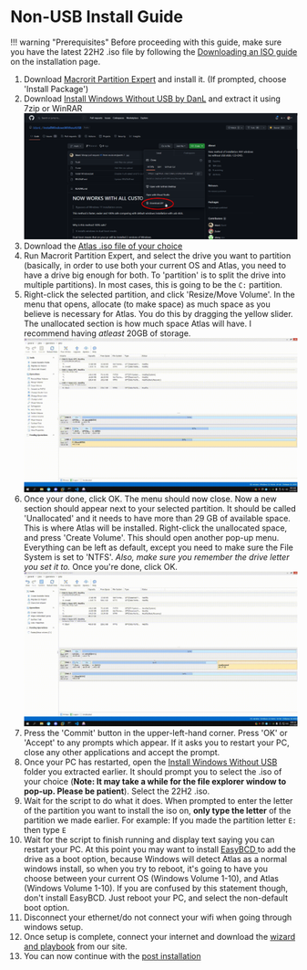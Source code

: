 # Non-USB Install Guide

!!! warning "Prerequisites"
	Before proceeding with this guide, make sure you have the latest 22H2 .iso file by following the [Downloading an ISO guide](../Installation.md#material-disc-download-an-iso) on the installation page.

1. Download [Macrorit Partition Expert](https://macrorit.com/download.html?mds&gclid=CjwKCAjwgr6TBhAGEiwA3aVuIVRrnYjiKkSiBiltjDX9mtl19KMJVRv3SUe_G_QfgmyVS78k0pyIZxoC61oQAvD_BwE)  and install it. (If prompted, choose 'Install Package')
2. Download [Install Windows Without USB by DanL](https://github.com/iidanL/InstallWindowsWithoutUSB) and extract it using 7zip or WinRAR
![Snapshot_2022-05-02_154455_github com](../../assets/images/iwwu.png)
3. Download the [Atlas .iso file of your choice](https://atlasos.net/download)
4. Run Macrorit Partition Expert, and select the drive you want to partition (basically, in order to use both your current OS and Atlas, you need to have a drive big enough for both. To 'partition' is to split the drive into multiple partitions). In most cases, this is going to be the `C:` partition.
5. Right-click the selected partition, and click 'Resize/Move Volume'. In the menu that opens, allocate (to make space) as much space as you believe is necessary for Atlas. You do this by dragging the yellow slider. The unallocated section is how much space Atlas will have. I recommend having _atleast_ 20GB of storage.
![Record_2022_05_02_15_52_18_68](../../assets/videos/resize.gif)
6. Once your done, click OK. The menu should now close. Now a new section should appear next to your selected partition. It should be called 'Unallocated' and it needs to have more than 29 GB of available space. This is where Atlas will be installed. Right-click the unallocated space, and press 'Create Volume'. This should open another pop-up menu. Everything can be left as default, except you need to make sure the File System is set to 'NTFS'. _Also, make sure you remember the drive letter you set it to._ Once you're done, click OK.
![Record_2022_05_02_16_00_26_345](../../assets/videos/adding%20partition.gif)
7. Press the 'Commit' button in the upper-left-hand corner. Press 'OK' or 'Accept' to any prompts which appear. If it asks you to restart your PC, close any other applications and accept the prompt.
8. Once your PC has restarted, open the [Install Windows Without USB](https://github.com/iidanL/InstallWindowsWithoutUSB) folder you extracted earlier. It should prompt you to select the .iso of your choice (**Note: It may take a while for the file explorer window to pop-up. Please be patient**). Select the 22H2 .iso.
9.  Wait for the script to do what it does. When prompted to enter the letter of the partition you want to install the iso on, **only type the letter** of the partition we made earlier. For example: If you made the partition letter `E:` then type `E`
10.   Wait for the script to finish running and display text saying you can restart your PC. At this point you may want to install [EasyBCD ](https://cfcdn.neosmart.net/software/EasyBCD/community/EasyBCD%202.4.exe?response-content-disposition=attachment%3B%20filename%3D%22EasyBCD%202.4.exe%22&response-cache-control=max-age%3D1209600&Policy=eyJTdGF0ZW1lbnQiOlt7IlJlc291cmNlIjoiaHR0cHM6Ly9jZmNkbi5uZW9zbWFydC5uZXQvc29mdHdhcmUvRWFzeUJDRC9jb21tdW5pdHkvRWFzeUJDRCUyMDIuNC5leGU~cmVzcG9uc2UtY29udGVudC1kaXNwb3NpdGlvbj1hdHRhY2htZW50JTNCJTIwZmlsZW5hbWUlM0QlMjJFYXN5QkNEJTIwMi40LmV4ZSUyMlx1MDAyNnJlc3BvbnNlLWNhY2hlLWNvbnRyb2w9bWF4LWFnZSUzRDEyMDk2MDAiLCJDb25kaXRpb24iOnsiRGF0ZUxlc3NUaGFuIjp7IkFXUzpFcG9jaFRpbWUiOjE2NTE1MjU3NjV9fX1dfQ__&Signature=mCTUREPZ-vwYCm5CIUAmOAU8s2vkP0YDTQA2uOYEeI6yUMe~y8110aWHmEK5kAeyx7WI4v2j5yVPWYuZjyJC9g7Fwvkoa55yYJC3R-YpQ5GxH5BaBso4Zjok~srb72QMDt0dPgfRg3wZsNqNKxRV6pyIr1dZo-ioBNYshtqXgXT-fxv2iUluXkw9QPs2CKCwGOfOOqf3QqX1rmGjTikVKkBTwQwWq20OirLTrBBmjcgCnk2Z3FjgHtO9GICndQvl6ICn9YO5aPjCOcOXxQTu03001nPv~w4HmpRdN3XYgPliNlxwtF2zr~FmuKP~XES6mt5XhhCFvU3SDNnnohujDg__&Key-Pair-Id=APKAIPY5GEV5EHVOFFNQ)to add the drive as a boot option, because Windows will detect Atlas as a normal windows install, so when you try to reboot, it's going to have you choose between your current OS (Windows Volume 1-10), and Atlas (Windows Volume 1-10). If you are confused by this statement though, don't install EasyBCD. Just reboot your PC, and select the non-default boot option.
11. Disconnect your ethernet/do not connect your wifi when going through windows setup.
12. Once setup is complete, connect your internet and download the [wizard and playbook](https://atlasos.net/download) from our site.
13. You can now continue with the [post installation](../Installation.md#material-wrench-cog-outline-post-installation)
